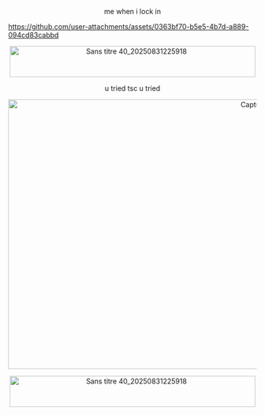 <p align="center">me when i lock in</p>

https://github.com/user-attachments/assets/0363bf70-b5e5-4b7d-a889-094cd83cabbd

<p align="center"><img width="498" height="63" alt="Sans titre 40_20250831225918" src="https://github.com/user-attachments/assets/0e58eac6-3b99-4e5e-8a22-819a8bb607fc" /></p>

<p align="center">u tried tsc u tried</p>
<p align="center"><img width="1165" height="547" alt="Capture d'écran 2025-09-17 171549" src="https://github.com/user-attachments/assets/9f54a4be-d8a6-454f-b6a9-84f84c9ca06e" /></p>


<p align="center"><img width="498" height="63" alt="Sans titre 40_20250831225918" src="https://github.com/user-attachments/assets/0e58eac6-3b99-4e5e-8a22-819a8bb607fc" /></p>










